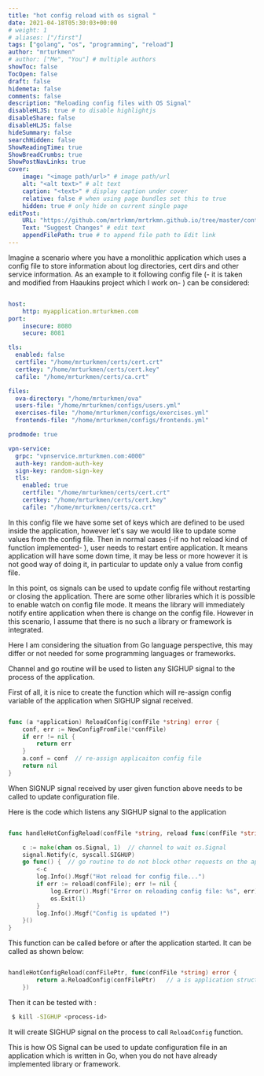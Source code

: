 ```yaml
---
title: "hot config reload with os signal "
date: 2021-04-18T05:30:03+00:00
# weight: 1
# aliases: ["/first"]
tags: ["golang", "os", "programming", "reload"]
author: "mrturkmen"
# author: ["Me", "You"] # multiple authors
showToc: false
TocOpen: false
draft: false
hidemeta: false
comments: false
description: "Reloading config files with OS Signal"
disableHLJS: true # to disable highlightjs
disableShare: false
disableHLJS: false
hideSummary: false
searchHidden: false
ShowReadingTime: true
ShowBreadCrumbs: true
ShowPostNavLinks: true
cover:
    image: "<image path/url>" # image path/url
    alt: "<alt text>" # alt text
    caption: "<text>" # display caption under cover
    relative: false # when using page bundles set this to true
    hidden: true # only hide on current single page
editPost:
    URL: "https://github.com/mrtrkmn/mrtrkmn.github.io/tree/master/content"
    Text: "Suggest Changes" # edit text
    appendFilePath: true # to append file path to Edit link
---
```



Imagine a scenario where you have a monolithic application which uses a config file to store information about log directories, cert dirs and other service information. As an example to it following config file (- it is taken and modified from Haaukins project which I work on- ) can be considered:  


```yaml 

host:
    http: myapplication.mrturkmen.com
port:
    insecure: 8080
    secure: 8081

tls:
  enabled: false
  certfile: "/home/mrturkmen/certs/cert.crt"
  certkey: "/home/mrturkmen/certs/cert.key"
  cafile: "/home/mrturkmen/certs/ca.crt"

files:
  ova-directory: "/home/mrturkmen/ova"
  users-file: "/home/mrturkmen/configs/users.yml"
  exercises-file: "/home/mrturkmen/configs/exercises.yml"
  frontends-file: "/home/mrturkmen/configs/frontends.yml"

prodmode: true

vpn-service:
  grpc: "vpnservice.mrturkmen.com:4000"
  auth-key: random-auth-key
  sign-key: random-sign-key
  tls:
    enabled: true
    certfile: "/home/mrturkmen/certs/cert.crt"
    certkey: "/home/mrturkmen/certs/cert.key"
    cafile: "/home/mrturkmen/certs/ca.crt"

```

In this config file we have some set of keys which are defined to be used inside the application, however let's say we would like to update some values from the config file. Then in normal cases (-if no hot reload kind of function implemented- ), user needs to restart  entire application. It means application will have some down time, it may be less or more however it is not good way of doing it, in particular to update only a value from config file. 

In this point, os signals can be used to update config file without restarting or closing the application. There are some other libraries which it is possible to enable watch on config file mode. It means the library will immediately notify entire application when there is change on the config file. However in this scenario, I assume that there is no such a library or framework is integrated. 

Here I am considering the situation from Go language perspective, this may differ or not needed for some programming languages or frameworks. 

Channel and go routine will be used to listen any SIGHUP signal to the process of the application. 

First of all, it is nice to create the function which will re-assign config variable of the application when SIGHUP signal received. 

```go

func (a *application) ReloadConfig(confFile *string) error {
	conf, err := NewConfigFromFile(*confFile)
	if err != nil {
		return err
	}
	a.conf = conf  // re-assign applicaiton config file 
	return nil
}

```

When SIGNUP signal received by user given function above needs to be called to update configuration file. 

Here is the code which listens any SIGHUP signal to the application

```go 

func handleHotConfigReload(confFile *string, reload func(confFile *string) error) {

	c := make(chan os.Signal, 1)  // channel to wait os.Signal
	signal.Notify(c, syscall.SIGHUP)
	go func() {  // go routine to do not block other requests on the application
		<-c
		log.Info().Msgf("Hot reload for config file...")
		if err := reload(confFile); err != nil {
			log.Error().Msgf("Error on reloading config file: %s", err)
			os.Exit(1)
		}
		log.Info().Msgf("Config is updated !")
	}()
}

```

This function can be called before or after the application started. It can be called as shown below: 

```go 

handleHotConfigReload(confFilePtr, func(confFile *string) error {
		return a.ReloadConfig(confFilePtr)   // a is application struct 
	})

```
Then it can be tested with : 

```bash 
 $ kill -SIGHUP <process-id>
```

It will create SIGHUP signal on the process to call `ReloadConfig` function. 

This is how OS Signal can be used to update configuration file in an application which is written in Go, when you do not have already implemented library or framework. 






